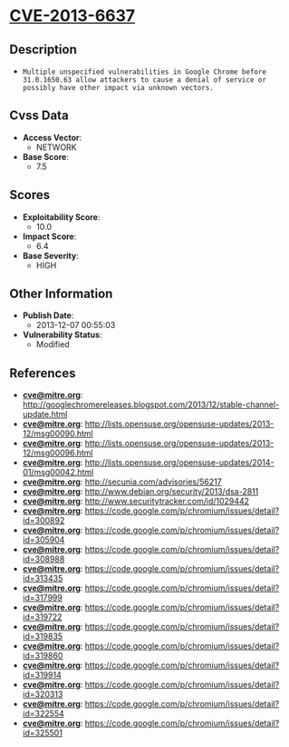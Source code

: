 
# [CVE-2013-6637](https://cve.mitre.org/cgi-bin/cvename.cgi?name=CVE-2013-6637)

## Description

- `Multiple unspecified vulnerabilities in Google Chrome before 31.0.1650.63 allow attackers to cause a denial of service or possibly have other impact via unknown vectors.`

## Cvss Data

- **Access Vector**:
  - NETWORK
- **Base Score**:
  - 7.5

## Scores

- **Exploitability Score**:
  - 10.0
- **Impact Score**:
  - 6.4
- **Base Severity**:
  - HIGH

## Other Information

- **Publish Date**:
  - 2013-12-07 00:55:03
- **Vulnerability Status**:
  - Modified

## References

- **cve@mitre.org**: http://googlechromereleases.blogspot.com/2013/12/stable-channel-update.html
- **cve@mitre.org**: http://lists.opensuse.org/opensuse-updates/2013-12/msg00090.html
- **cve@mitre.org**: http://lists.opensuse.org/opensuse-updates/2013-12/msg00096.html
- **cve@mitre.org**: http://lists.opensuse.org/opensuse-updates/2014-01/msg00042.html
- **cve@mitre.org**: http://secunia.com/advisories/56217
- **cve@mitre.org**: http://www.debian.org/security/2013/dsa-2811
- **cve@mitre.org**: http://www.securitytracker.com/id/1029442
- **cve@mitre.org**: https://code.google.com/p/chromium/issues/detail?id=300892
- **cve@mitre.org**: https://code.google.com/p/chromium/issues/detail?id=305904
- **cve@mitre.org**: https://code.google.com/p/chromium/issues/detail?id=308988
- **cve@mitre.org**: https://code.google.com/p/chromium/issues/detail?id=313435
- **cve@mitre.org**: https://code.google.com/p/chromium/issues/detail?id=317999
- **cve@mitre.org**: https://code.google.com/p/chromium/issues/detail?id=319722
- **cve@mitre.org**: https://code.google.com/p/chromium/issues/detail?id=319835
- **cve@mitre.org**: https://code.google.com/p/chromium/issues/detail?id=319860
- **cve@mitre.org**: https://code.google.com/p/chromium/issues/detail?id=319914
- **cve@mitre.org**: https://code.google.com/p/chromium/issues/detail?id=320313
- **cve@mitre.org**: https://code.google.com/p/chromium/issues/detail?id=322554
- **cve@mitre.org**: https://code.google.com/p/chromium/issues/detail?id=325501
